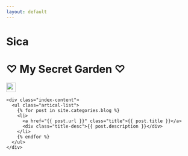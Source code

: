 ```yaml
---
layout: default
---
```


<body>
  <div class="index-wrapper">
    <div class="aside">
      <div class="info-card">
        <h1>Sica </h1>
        <h1>♡ My Secret Garden ♡</h1>
        <a href="http://weibo.com/sicajessica" target="_blank"><img src="http://www.weibo.com/favicon.ico" alt="" width="25"/></a>
      </div>
      <div id="particles-js"></div>
    </div>

    <div class="index-content">
      <ul class="artical-list">
        {% for post in site.categories.blog %}
        <li>
          <a href="{{ post.url }}" class="title">{{ post.title }}</a>
          <div class="title-desc">{{ post.description }}</div>
        </li>
        {% endfor %}
      </ul>
    </div>
  </div>
</body>
